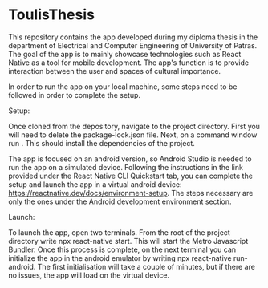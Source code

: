 # ToulisThesis
 This repository contains the app developed during my diploma thesis in the department of Electrical and Computer Engineering of University of Patras.
 The goal of the app is to mainly showcase technologies such as React Native as a tool for mobile development. The app's function is to provide interaction between the user and spaces of cultural importance.

 In order to run the app on your local machine, some steps need to be followed in order to complete the setup. 


Setup:

Once cloned from the depository, navigate to the project directory. First you will need to delete the package-lock.json file. Next, on a command window run <npm install>. This should install the dependencies of the project. 

The app is focused on an android version, so Android Studio is needed to run the app on a simulated device. Following the instructions in the link provided under the React Native CLI Quickstart tab, you can complete the setup and launch the app in a virtual android device: https://reactnative.dev/docs/environment-setup. The steps necessary are only the ones under the Android development environment section.


Launch:

To launch the app, open two terminals. From the root of the project directory write npx react-native start. This will start the Metro Javascript Bundler. Once this process is complete, on the next terminal you can initialize the app in the android emulator by writing npx react-native run-android. The first initialisation will take a couple of minutes, but if there are no issues, the app will load on the virtual device.


